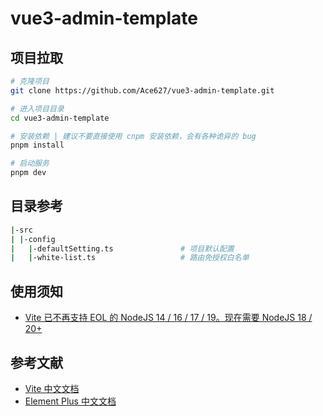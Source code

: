 # vue3-admin-template

## 项目拉取

```bash
# 克隆项目
git clone https://github.com/Ace627/vue3-admin-template.git

# 进入项目目录
cd vue3-admin-template

# 安装依赖 | 建议不要直接使用 cnpm 安装依赖，会有各种诡异的 bug
pnpm install

# 启动服务
pnpm dev
```

## 目录参考

```bash
|-src
| |-config
|   |-defaultSetting.ts               # 项目默认配置
|   |-white-list.ts                   # 路由免授权白名单
```

## 使用须知

- [Vite 已不再支持 EOL 的 NodeJS 14 / 16 / 17 / 19。现在需要 NodeJS 18 / 20+](https://cn.vitejs.dev/guide/migration.html#migration-from-v4)

## 参考文献

- [Vite 中文文档](https://cn.vitejs.dev/guide)
- [Element Plus 中文文档](https://element-plus.org/zh-CN/component/button.html)

